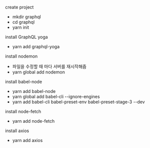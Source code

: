 create project
- mkdir graphql
- cd graphql
- yarn init

install GraphQL yoga
- yarn add graphql-yoga

install nodemon
- 파일을 수정할 때 마다 서버를 재시작해줌
- yarn global add nodemon

install babel-node
- yarn add babel-node
- yarn global add babel-cli --ignore-engines
- yarn add babel-cli babel-preset-env babel-preset-stage-3 --dev

install node-fetch
- yarn add node-fetch

install axios
- yarn add axios